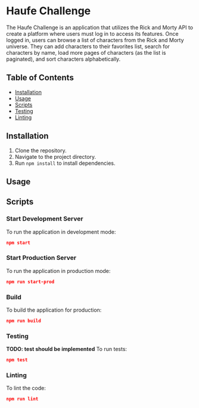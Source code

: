 # Haufe Challenge

The Haufe Challenge is an application that utilizes the Rick and Morty API to create a platform where users must log in to access its features. Once logged in, users can browse a list of characters from the Rick and Morty universe. They can add characters to their favorites list, search for characters by name, load more pages of characters (as the list is paginated), and sort characters alphabetically.


## Table of Contents
- [Installation](#installation)
- [Usage](#usage)
- [Scripts](#scripts)
- [Testing](#testing)
- [Linting](#linting)


## Installation
1. Clone the repository.
2. Navigate to the project directory.
3. Run `npm install` to install dependencies.

## Usage


## Scripts

### Start Development Server
To run the application in development mode:

```json
npm start
```

### Start Production Server
To run the application in production mode:

```json
npm run start-prod
```

### Build
To build the application for production:

```json
npm run build
```

### Testing
**TODO: test should be implemented**
To run tests:

```json
npm test
```

### Linting
To lint the code:

```json
npm run lint
```

